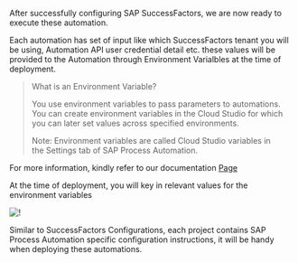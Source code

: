 After successfully configuring  SAP SuccessFactors, we are now ready to execute these automation. 

Each automation has set of input like which SuccessFactors tenant you will be using, Automation API user credential detail etc. these values will be provided to the Automation through Environment Varialbles at the time of deployment.

> What is an Environment Variable?
> 
> You use environment variables to pass parameters to automations. You can create environment variables in the Cloud Studio for which you can later set values across specified environments.
>
> Note:
> Environment variables are called Cloud Studio variables in the Settings tab of SAP Process Automation.

For more information, kindly refer to our documentation [Page](https://help.sap.com/docs/PROCESS_AUTOMATION/a331c4ef0a9d48a89c779fd449c022e7/d73e8eee03aa4ff097a47c574774778b.html)

At the time of deployment, you will key in relevant values for the environment variables

![!](99_Images/EnvironmentVariables.png)

Similar to SuccessFactors Configurations, each project contains SAP Process Automation specific configuration instructions, it will be handy when deploying these automations.